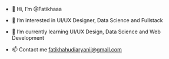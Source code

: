- 👋 Hi, I’m @Fatikhaaa
- 👀 I’m interested in UI/UX Designer, Data Science and Fullstack
- 🌱 I’m currently learning UI/UX Design, Data Science and Web Development 

- 📫 Contact me fatikhahudiaryanii@gmail.com

<!---
Fatikhaaa/Fatikhaaa is a ✨ special ✨ repository because its `README.md` (this file) appears on your GitHub profile.
You can click the Preview link to take a look at your changes.
--->

